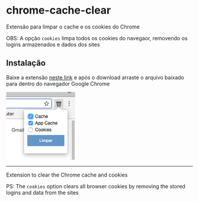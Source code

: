 # chrome-cache-clear

Extensão para limpar o cache e os cookies do Chrome

OBS: A opção `cookies` limpa todos os cookies do navegaor, removendo os logins armazenados e dados dos sites

## Instalação

Baixe a extensão [neste link](https://github.com/davidalves1/chrome-cache-clear/raw/master/chrome_cache_clear.crx) e após o download arraste o arquivo baixado para dentro do navegador Google Chrome

![Exemplo](https://github.com/davidalves1/chrome-cache-clear/blob/master/assets/extension.png)

---

Extension to clear the Chrome cache and cookies

PS: The `cookies` option clears all browser cookies by removing the stored logins and data from the sites